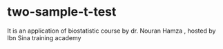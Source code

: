 # two-sample-t-test
It is an application of biostatistic course by dr. Nouran Hamza , hosted by Ibn Sina training academy
